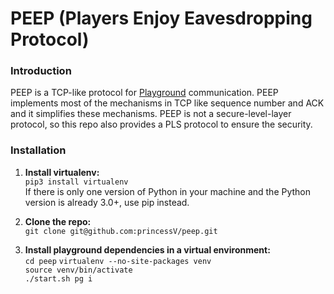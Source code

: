 # PEEP (Players Enjoy Eavesdropping Protocol)

### Introduction

PEEP is a TCP-like protocol for [Playground](https://github.com/CrimsonVista/Playground3) communication. PEEP implements most of the mechanisms in TCP like sequence number and ACK and it simplifies these mechanisms. PEEP is not a secure-level-layer protocol, so this repo also provides a PLS protocol to ensure the security.

### Installation

1. **Install virtualenv:**  
 `pip3 install virtualenv`  
   If there is only one version of Python in your machine and the Python version is already 3.0+, use pip instead.  

2. **Clone the repo:**  
 `git clone git@github.com:princessV/peep.git`

3. **Install playground dependencies in a virtual environment:**  
    `cd peep`
    `virtualenv --no-site-packages venv`  
    `source venv/bin/activate`  
    `./start.sh pg i`

